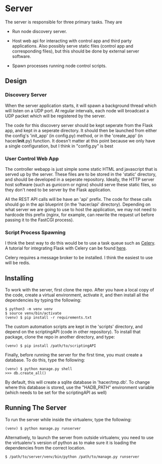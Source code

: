 Server
======

The server is responsible for three primary tasks. They are

- Run node discovery server.

- Host web api for interacting with control app and third party
    applications. Also possibly serve static files (control app and
    corresponding files), but this should be done by external server
    software.

- Spawn processes running node control scripts.


Design
------

### Discovery Server

When the server application starts, it will spawn a background thread which
will listen on a UDP port. At regular intervals, each node will broadcast a UDP
packet which will be registered by the server.

The code for this discovery server should be kept seperate from the Flask app,
and kept in a seperate directory. It should then be launched from either the
config's 'init_app' (in config.py) method, or in the 'create_app'
(in hacer/__init__.py) function. It doesn't matter at this point because we
only have a single configuration, but I think in "config.py" is best


### User Control Web App

The controller webapp is just simple some static HTML and javascript that is
served up by the server. These files are to be stored in the 'static'
directory, and should be developed in a seperate repository. Ideally, the HTTP
server host software (such as gunicorn or nginx) should serve these static
files, so they don't need to be server by the Flask application.

All the REST API calls will be have an 'api' prefix. The code for these calls
should go in the api blueprint (in the 'hacer/api' directory). Depending on
what server we are going to use to host the application, we may not need to
hardcode this prefix (nginx, for example, can rewrite the request url before
passing it to the FastCGI process).


### Script Process Spawning

I think the best way to do this would be to use a task queue such as
[Celery](http://www.celeryproject.org/). A tutorial for integrating Flask with
Celery can be found
[here](http://blog.miguelgrinberg.com/post/using-celery-with-flask).

Celery requires a message broker to be installed. I think the easiest to use
will be redis.


Installing
----------

To work with the server, first clone the repo. After you have a local copy of
the code, create a virtual environment, activate it, and then install all the
dependencies by typing the following:

    $ python3 -m venv venv
    $ source venv/bin/activate
    (venv) $ pip install -r requirements.txt

The custom automation scripts are kept in the 'scripts' directory, and depend
on the scriptingAPI (code in other repository). To install that package, clone
the repo in another directory, and type:

    (venv) $ pip install /path/to/scriptingAPI

Finally, before running the server for the first time, you must create a
database. To do this, type the following:

    (venv) $ python manage.py shell
    >>> db.create_all()

By default, this will create a sqlite database in 'hacer/tmp.db'. To change
where this database is stored, use the "HADB_PATH" environment variable (which
needs to be set for the scriptingAPI as well)


Running The Server
------------------

To run the server while inside the virtualenv, type the following:

    (venv) $ python manage.py runserver

Alternatively, to launch the server from outside virtualenv, you need to use
the virtualenv's version of python as to make sure it is loading the
dependencies from the correct location.

    $ /path/to/server/venv/bin/python /path/to/manage.py runserver


